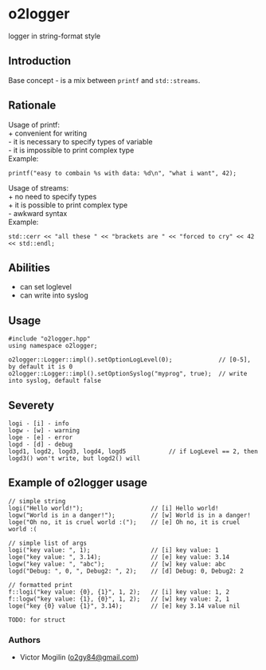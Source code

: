 # o2logger
logger in string-format style

## Introduction
Base concept - is a mix between `printf` and `std::streams`.

## Rationale
Usage of printf:  
 \+ convenient for writing  
 \- it is necessary to specify types of variable  
 \- it is impossible to print complex type  
Example:
```
printf("easy to combain %s with data: %d\n", "what i want", 42);
```
Usage of streams:  
 \+ no need to specify types  
 \+ it is possible to print complex type  
 \- awkward syntax  
Example:
```
std::cerr << "all these " << "brackets are " << "forced to cry" << 42 << std::endl;
```
  
## Abilities
 - can set loglevel
 - can write into syslog
  
## Usage
```
#include "o2logger.hpp"
using namespace o2logger;

o2logger::Logger::impl().setOptionLogLevel(0);             // [0-5], by default it is 0
o2logger::Logger::impl().setOptionSyslog("myprog", true);  // write into syslog, default false
```
  
## Severety
```
logi - [i] - info
logw - [w] - warning
loge - [e] - error
logd - [d] - debug 
logd1, logd2, logd3, logd4, logd5            // if LogLevel == 2, then logd3() won't write, but logd2() will
```
  
## Example of o2logger usage
```
// simple string
logi("Hello world!");                   // [i] Hello world!
logw("World is in a danger!");          // [w] World is in a danger!
loge("Oh no, it is cruel world :(");    // [e] Oh no, it is cruel world :(

// simple list of args
logi("key value: ", 1);                 // [i] key value: 1
loge("key value: ", 3.14);              // [e] key value: 3.14
logw("key value: ", "abc");             // [w] key value: abc
logd("Debug: ", 0, ", Debug2: ", 2);    // [d] Debug: 0, Debug2: 2

// formatted print
f::logi("key value: {0}, {1}", 1, 2);   // [i] key value: 1, 2
f::logw("key value: {1}, {0}", 1, 2);   // [w] key value: 2, 1
loge("key {0} value {1}", 3.14);        // [e] key 3.14 value nil

TODO: for struct
```

### Authors
- Victor Mogilin (o2gy84@gmail.com)
